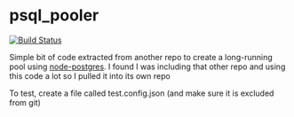 # psql_pooler

[![Build Status](https://www.travis-ci.org/jmarca/psql_pooler.svg?branch=master)](https://www.travis-ci.org/jmarca/psql_pooler)

Simple bit of code extracted from another repo to create a
long-running pool
using [node-postgres](https://github.com/brianc/node-postgres).  I
found I was including that other repo and using this code a lot so I
pulled it into its own repo


To test, create a file called test.config.json (and make sure it is
excluded from git)
